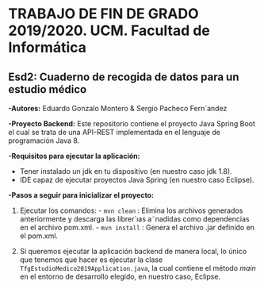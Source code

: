 # TRABAJO DE FIN DE GRADO 2019/2020. UCM. Facultad de Informática 

## Esd2: Cuaderno de recogida de datos para un estudio médico

**-Autores:** Eduardo Gonzalo Montero & Sergio Pacheco Fern´andez

**-Proyecto Backend:** Este repositorio contiene el proyecto Java Spring Boot el cual se trata de una API-REST implementada en el lenguaje de programación Java 8.

**-Requisitos para ejecutar la aplicación:**
  - Tener instalado un jdk en tu dispositivo (en nuestro caso jdk 1.8).
  - IDE capaz de ejecutar proyectos Java Spring (en nuestro caso Eclipse).
  
**-Pasos a seguir para inicializar el proyecto:**
  1. Ejecutar los comandos:
    - ``` mvn clean ``` : Elimina los archivos generados anteriormente y descarga las librer´ıas a˜nadidas como dependencias en el archivo pom.xml.
    - ``` mvn install ``` : Genera el archivo .jar definido en el pom.xml.
    
  2. Si queremos ejecutar la aplicación backend de manera local, lo único que tenemos que hacer es
ejecutar la clase ``` TfgEstudioMedico2019Application.java ```, la cual contiene el método *main* en el entorno de desarrollo elegido, en nuestro caso, Eclipse.

